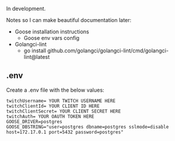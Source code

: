 In development.

Notes so I can make beautiful documentation later:

- Goose installation instructions
    - Goose env vars config
- Golangci-lint 
    - go install github.com/golangci/golangci-lint/cmd/golangci-lint@latest

## .env
Create a .env file with the below values:
```
twitchUsername= YOUR TWITCH USERNAME HERE
twitchClientId= YOUR CLIENT ID HERE
twitchClientSecret= YOUR CLIENT SECRET HERE
twitchAuth= YOUR OAUTH TOKEN HERE
GOOSE_DRIVER=postgres
GOOSE_DBSTRING="user=postgres dbname=postgres sslmode=disable host=172.17.0.1 port=5432 password=postgres"


```
